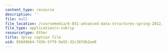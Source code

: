 ```yaml
---
content_type: resource
description: ''
file: null
file_location: /coursemedia/6-851-advanced-data-structures-spring-2012/05849b64743b5ff99a5532c387db2ee0_0rCFkuQS968.vtt
file_type: application/x-subrip
resourcetype: Other
title: 3play caption file
uid: 05849b64-743b-5ff9-9a55-32c387db2ee0
---
```

